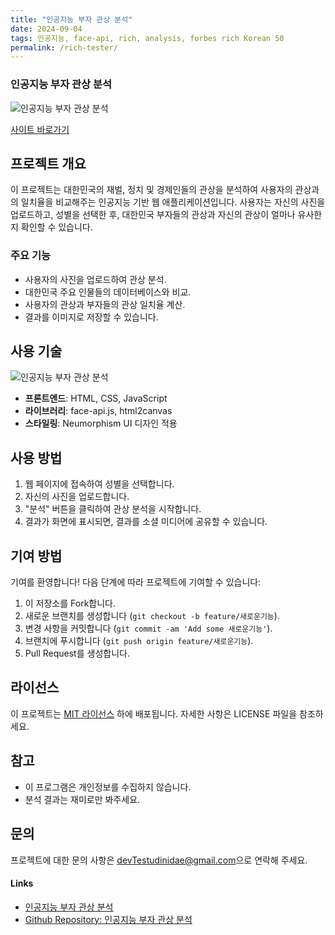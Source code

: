```yaml
---
title: "인공지능 부자 관상 분석"
date: 2024-09-04
tags: 인공지능, face-api, rich, analysis, forbes rich Korean 50
permalink: /rich-tester/
---
```


### 인공지능 부자 관상 분석

<img src="{{site.assets}}{{ page.permalink }}Screenshot 2024-09-05 at 11.48.24.JPG" alt="인공지능 부자 관상 분석">

[사이트 바로가기](https://saramjh.github.io/richChecker)

## 프로젝트 개요

이 프로젝트는 대한민국의 재벌, 정치 및 경제인들의 관상을 분석하여 사용자의 관상과의 일치율을 비교해주는 인공지능 기반 웹 애플리케이션입니다.
사용자는 자신의 사진을 업로드하고, 성별을 선택한 후, 대한민국 부자들의 관상과 자신의 관상이 얼마나 유사한지 확인할 수 있습니다.

### 주요 기능

- 사용자의 사진을 업로드하여 관상 분석.
- 대한민국 주요 인물들의 데이터베이스와 비교.
- 사용자의 관상과 부자들의 관상 일치율 계산.
- 결과를 이미지로 저장할 수 있습니다.

## 사용 기술

<img src="{{site.assets}}{{ page.permalink }}191bfa716eb7c1ee.png" alt="인공지능 부자 관상 분석">

- **프론트엔드**: HTML, CSS, JavaScript
- **라이브러리**: face-api.js, html2canvas
- **스타일링**: Neumorphism UI 디자인 적용

## 사용 방법

1. 웹 페이지에 접속하여 성별을 선택합니다.
2. 자신의 사진을 업로드합니다.
3. "분석" 버튼을 클릭하여 관상 분석을 시작합니다.
4. 결과가 화면에 표시되면, 결과를 소셜 미디어에 공유할 수 있습니다.

## 기여 방법

기여를 환영합니다! 다음 단계에 따라 프로젝트에 기여할 수 있습니다:

1. 이 저장소를 Fork합니다.
2. 새로운 브랜치를 생성합니다 (`git checkout -b feature/새로운기능`).
3. 변경 사항을 커밋합니다 (`git commit -am 'Add some 새로운기능'`).
4. 브랜치에 푸시합니다 (`git push origin feature/새로운기능`).
5. Pull Request를 생성합니다.

## 라이선스

이 프로젝트는 [MIT 라이선스](https://opensource.org/licenses/MIT) 하에 배포됩니다. 자세한 사항은 LICENSE 파일을 참조하세요.

## 참고

- 이 프로그램은 개인정보를 수집하지 않습니다.
- 분석 결과는 재미로만 봐주세요.

## 문의

프로젝트에 대한 문의 사항은 [devTestudinidae@gmail.com](mailto:devTestudinidae@gmail.com)으로 연락해 주세요.

#### Links

- [인공지능 부자 관상 분석](https://saramjh.github.io/richChecker/)
- [Github Repository: 인공지능 부자 관상 분석](https://github.com/saramjh/richChecker)
